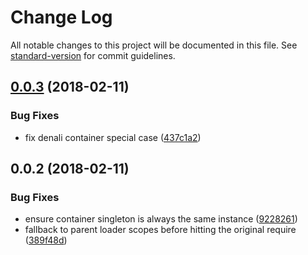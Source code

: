 # Change Log

All notable changes to this project will be documented in this file. See [standard-version](https://github.com/conventional-changelog/standard-version) for commit guidelines.

<a name="0.0.3"></a>
## [0.0.3](https://github.com/denali-js/loader/compare/v0.0.2...v0.0.3) (2018-02-11)


### Bug Fixes

* fix denali container special case ([437c1a2](https://github.com/denali-js/loader/commit/437c1a2))



<a name="0.0.2"></a>
## 0.0.2 (2018-02-11)


### Bug Fixes

* ensure container singleton is always the same instance ([9228261](https://github.com/denali-js/loader/commit/9228261))
* fallback to parent loader scopes before hitting the original require ([389f48d](https://github.com/denali-js/loader/commit/389f48d))
